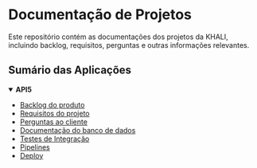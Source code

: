 # Documentação de Projetos

Este repositório contém as documentações dos projetos da KHALI, incluindo backlog, requisitos, perguntas e outras informações relevantes.

## Sumário das Aplicações

<details open>
  <summary><strong>API5</strong></summary>

- [Backlog do produto](./api5/product-backlog.md)
- [Requisitos do projeto](./api5/project-requirements.md)
- [Perguntas ao cliente](./api5/customer-questionnaire.md)
- [Documentação do banco de dados](./api5/bd_documentation.pdf)
- [Testes de Integração](./api5/integration-tests.md)
- [Pipelines](./api5/ci-documentation.md)
- [Deploy](./api5/deploy.md)

</details>
